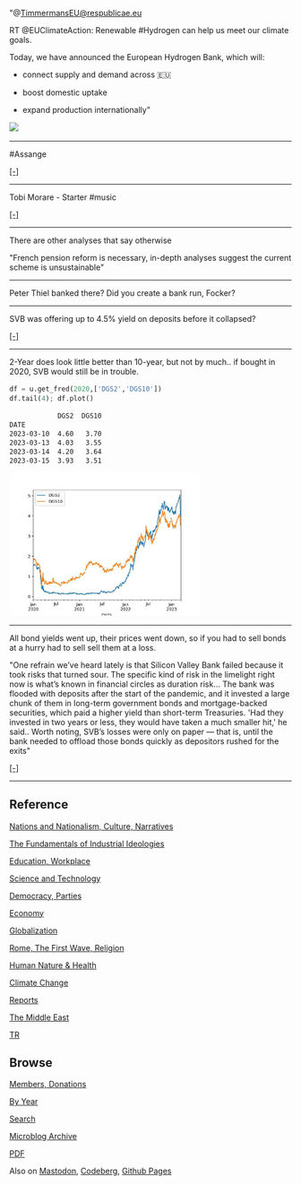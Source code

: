 
"@TimmermansEU@respublicae.eu

RT @EUClimateAction: Renewable #Hydrogen can help us meet our climate goals.  
 
Today, we have announced the European Hydrogen Bank, which will: 
 
- connect supply and demand across 🇪🇺 

- boost domestic uptake  

- expand production internationally"

<img width='340' src='https://files.respublicae.eu/media_attachments/files/110/033/531/357/536/970/original/69a47e3938517536.jpg'/>

---

\#Assange

[[-]](https://youtu.be/WJbotUgx6D8?t=131)

---

Tobi Morare - Starter \#music

[[-]](https://youtu.be/8M3iRaFv7TE)

---

There are other analyses that say otherwise

"French pension reform is necessary, in-depth analyses suggest the
current scheme is unsustainable"

---

Peter Thiel banked there? Did you create a bank run, Focker?

---

SVB was offering up to 4.5% yield on deposits before it collapsed?

[[-]](https://youtu.be/uvm9qrXhqf8?t=1381)

---

2-Year does look little better than 10-year, but not by much.. if
bought in 2020, SVB would still be in trouble.


```python
df = u.get_fred(2020,['DGS2','DGS10'])
df.tail(4); df.plot()
```

```text
            DGS2  DGS10
DATE                   
2023-03-10  4.60   3.70
2023-03-13  4.03   3.55
2023-03-14  4.20   3.64
2023-03-15  3.93   3.51
```

<img width='340' src='mbl/2023/treas1.jpg'/> 

---

All bond yields went up, their prices went down, so if you had to
sell bonds at a hurry had to sell sell them at a loss.

"One refrain we’ve heard lately is that Silicon Valley Bank failed
because it took risks that turned sour. The specific kind of risk in
the limelight right now is what’s known in financial circles as
duration risk... The bank was flooded with deposits after the start of
the pandemic, and it invested a large chunk of them in long-term
government bonds and mortgage-backed securities, which paid a higher
yield than short-term Treasuries. 'Had they invested in two years or
less, they would have taken a much smaller hit,' he said.. Worth
noting, SVB’s losses were only on paper — that is, until the bank
needed to offload those bonds quickly as depositors rushed for the
exits"

[[-]](https://www.marketplace.org/2023/03/16/duration-risk-got-silicon-valley-bank-into-trouble/)

---

## Reference

[Nations and Nationalism, Culture, Narratives](0119/2013/02/nations-and-nationalism.html)

[The Fundamentals of Industrial Ideologies](0119/2011/04/fundamentals-of-industrial-ideologies.html)

[Education, Workplace](0119/2017/09/education-workplace.html)

[Science and Technology](0119/2018/09/science-technology.html)

[Democracy, Parties](0119/2016/11/democracy.html)

[Economy](2021/01/economy.html)

[Globalization](0119/2018/09/globalization.html)

[Rome, The First Wave, Religion](0119/2017/12/rome.html)

[Human Nature & Health](2020/07/human-nature.html)

[Climate Change](2022/01/climate.html)

[Reports](2021/01/reports.html)

[The Middle East](0119/2019/07/middleeast.html)

[TR](../tr/index.html)

## Browse

[Members, Donations](2022/08/members.html)

[By Year](years.html)

[Search](search.html)

[Microblog Archive](mbl/index.html)

[PDF](https://drive.google.com/uc?export=view&id=1FSi-1MnqXVq_PVTEXzzflwN8-7h92N_R)

Also on 
[Mastodon](https://masto.ai/@muratk3n),
[Codeberg](https://muratk5n.codeberg.page/en/),
[Github Pages](https://muratk5n.github.io/thirdwave/en/)

